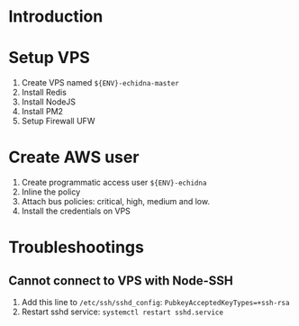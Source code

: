 # Introduction

# Setup VPS

1. Create VPS named `${ENV}-echidna-master`
2. Install Redis
3. Install NodeJS
4. Install PM2
5. Setup Firewall UFW

# Create AWS user

1. Create programmatic access user `${ENV}-echidna`
2. Inline the policy
3. Attach bus policies: critical, high, medium and low.
4. Install the credentials on VPS

# Troubleshootings

## Cannot connect to VPS with Node-SSH
1. Add this line to `/etc/ssh/sshd_config`: `PubkeyAcceptedKeyTypes=+ssh-rsa`
2. Restart sshd service: `systemctl restart sshd.service`
